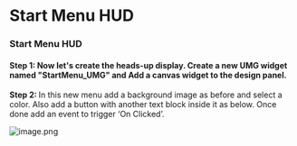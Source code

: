 # Start Menu HUD

<h3><strong>Start Menu HUD</strong><strong></strong></h3>
<h4><strong>Step 1:</strong> Now let's create the heads-up display. Create a new UMG widget named "StartMenu_UMG" and Add a canvas widget to the design panel.</h4>
<p><strong>Step 2: </strong>In this new menu add a background image as before and select a color. Also add a button with another text block inside it as below. Once done add an event to trigger ‘On Clicked’.&nbsp;</p>
<p><img src="https://vertexschool.instructure.com/courses/289/files/18507/preview?verifier=ycpmqlKyZIcPzgOqwrKeInQKHvXgHr1YqolmvfeO" alt="image.png" data-api-endpoint="https://vertexschool.instructure.com/api/v1/courses/289/files/18507" data-api-returntype="File"></p>
<p>&nbsp;</p>